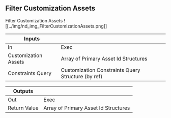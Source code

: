 ## Filter Customization Assets
Filter Customization Assets
![[../img/nd_img_FilterCustomizationAssets.png]]

|Inputs||
|--|--|
| In | Exec |
| Customization Assets | Array of Primary Asset Id Structures |
| Constraints Query | Customization Constraints Query Structure (by ref) |

|Outputs||
|--|--|
| Out | Exec |
| Return Value | Array of Primary Asset Id Structures |
